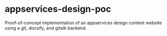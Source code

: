 # appservices-design-poc
Proof-of-concept implementation of an appservices design content website using a git, docsify, and gitalk backend.
